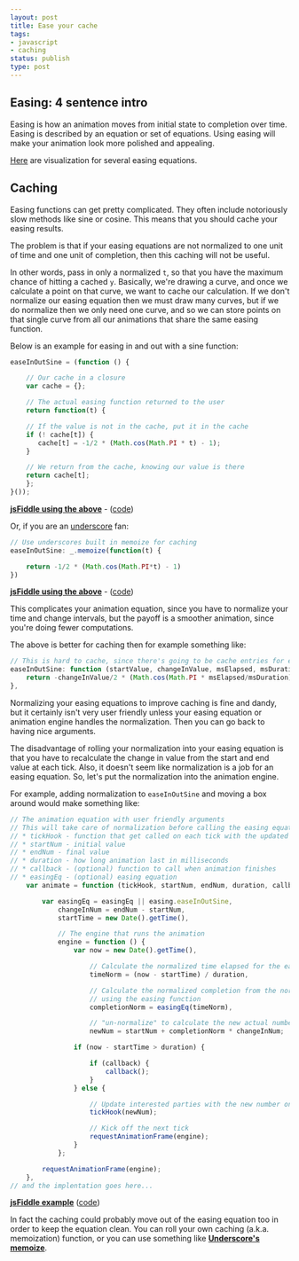 ```yaml
---
layout: post
title: Ease your cache
tags:
- javascript
- caching
status: publish
type: post
---
```

## Easing: 4 sentence intro

Easing is how an animation moves from initial state to completion over time. Easing is described by an equation or set of
equations. Using easing will make your animation look more polished and appealing.

[Here](http://easings.net/) are visualization for several easing equations.

## Caching

Easing functions can get pretty complicated. They often include notoriously slow methods like sine or cosine. This
means that you should cache your easing results.

The problem is that if your easing equations are not normalized to one unit of time and one unit of completion, then
this caching will not be useful.

In other words, pass in only a normalized `t`, so that you have the maximum chance of hitting a cached `y`. Basically,
we're drawing a curve, and once we calculate a point on that curve, we want to cache our calculation. If we don't
normalize our easing equation then we must draw many curves, but if we do normalize then we only need one curve, and
so we can store points on that single curve from all our animations that share the same easing function.

Below is an example for easing in and out with a sine function:

```javascript
easeInOutSine = (function () {

    // Our cache in a closure
    var cache = {};

    // The actual easing function returned to the user
    return function(t) {

    // If the value is not in the cache, put it in the cache
    if (! cache[t]) {
       cache[t] = -1/2 * (Math.cos(Math.PI * t) - 1);
    }

    // We return from the cache, knowing our value is there
    return cache[t];
    };
}());
```

[**jsFiddle using the above**](http://jsfiddle.net/pajtai/VX5xK/show/) - ([code](http://jsfiddle.net/pajtai/VX5xK/))

Or, if you are an [underscore](http://underscorejs.org/) fan:

```javascript
// Use underscores built in memoize for caching
easeInOutSine: _.memoize(function(t) {

    return -1/2 * (Math.cos(Math.PI*t) - 1)
})
```

[**jsFiddle using the above**](http://jsfiddle.net/pajtai/8kU85/show/) - ([code](http://jsfiddle.net/pajtai/8kU85/))

This complicates your animation equation, since you have to normalize your time and change intervals, but the
payoff is a smoother animation, since you're doing fewer computations.

The above is better for caching then for example something like:

```javascript
// This is hard to cache, since there's going to be cache entries for each combination of arguments
easeInOutSine: function (startValue, changeInValue, msElapsed, msDuration) {
    return -changeInValue/2 * (Math.cos(Math.PI * msElapsed/msDuration) - 1) + startValue;
},
```

Normalizing your easing equations to improve caching is fine and dandy, but it certainly isn't very user friendly unless
your easing equation or animation engine handles the normalization. Then you can go back to having nice arguments.

The disadvantage of rolling your normalization into your easing equation is that you have to recalculate the change
in value from the start and end value at each tick. Also, it doesn't seem like normalization is a job for an easing
 equation. So, let's put the normalization into the animation engine.

For example, adding normalization to `easeInOutSine` and moving a box around would make something like:

```javascript
// The animation equation with user friendly arguments
// This will take care of normalization before calling the easing equation,
// * tickHook - function that get called on each tick with the updated number
// * startNum - initial value
// * endNum - final value
// * duration - how long animation last in milliseconds
// * callback - (optional) function to call when animation finishes
// * easingEq - (optional) easing equation
    var animate = function (tickHook, startNum, endNum, duration, callback, easingEq) {

        var easingEq = easingEq || easing.easeInOutSine,
            changeInNum = endNum - startNum,
            startTime = new Date().getTime(),

            // The engine that runs the animation
            engine = function () {
                var now = new Date().getTime(),

                    // Calculate the normalized time elapsed for the easing function
                    timeNorm = (now - startTime) / duration,

                    // Calculate the normalized completion from the normalized time
                    // using the easing function
                    completionNorm = easingEq(timeNorm),

                    // "un-normalize" to calculate the new actual number
                    newNum = startNum + completionNorm * changeInNum;

                if (now - startTime > duration) {

                    if (callback) {
                        callback();
                    }
                } else {

                    // Update interested parties with the new number once per tick
                    tickHook(newNum);

                    // Kick off the next tick
                    requestAnimationFrame(engine);
                }
            };

        requestAnimationFrame(engine);
    },
// and the implentation goes here...
```

[**jsFiddle example**](http://jsfiddle.net/pajtai/gAAp2/show) ([code](http://jsfiddle.net/pajtai/gAAp2/))

In fact the caching could probably move out of the easing equation too in order to keep the equation clean. You can
roll your own caching (a.k.a. memoization) function, or you can use something like [**Underscore's memoize**](http://underscorejs.org/#memoize).
